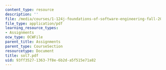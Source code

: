 ```yaml
---
content_type: resource
description: ''
file: /media/courses/1-124j-foundations-of-software-engineering-fall-2000/93ff352713637f8e6b2da5f515e71a82_sol7.pdf
file_type: application/pdf
learning_resource_types:
- Assignments
ocw_type: OCWFile
parent_title: Assignments
parent_type: CourseSection
resourcetype: Document
title: sol7.pdf
uid: 93ff3527-1363-7f8e-6b2d-a5f515e71a82
---
```

